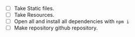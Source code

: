 - [ ] Take Static files.
- [ ] Take Resources.
- [ ] Open all and install all dependencies  with `npm i`
- [ ] Make repository github repository. 
